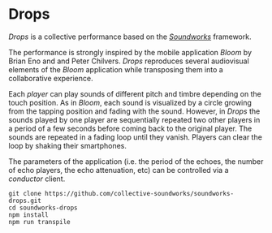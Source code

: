 # Drops

*Drops* is a collective performance based on the [*Soundworks*](https://github.com/collective-soundworks/soundworks/) framework.

The performance is strongly inspired by the mobile application *Bloom* by Brian Eno and and Peter Chilvers. *Drops* reproduces several audiovisual elements of the *Bloom* application while transposing them into a collaborative experience.

Each *player* can play sounds of different pitch and timbre depending on the touch position. As in *Bloom*, each sound is visualized by a circle growing from the tapping position and fading with the sound. However, in *Drops* the sounds played by one player are sequentially repeated two other players in a period of a few seconds before coming back to the original player. The sounds are repeated in a fading loop until they vanish. Players can clear the loop by shaking their smartphones.

The parameters of the application (i.e. the period of the echoes, the number of echo players, the echo attenuation, etc) can be controlled via a *conductor* client.

```
git clone https://github.com/collective-soundworks/soundworks-drops.git
cd soundworks-drops
npm install
npm run transpile
```
